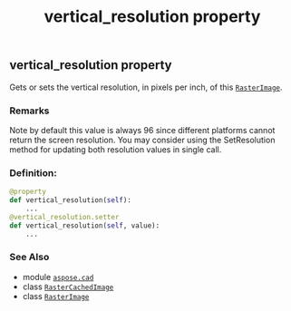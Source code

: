 ﻿---
title: vertical_resolution property
second_title: Aspose.CAD for Python via .NET API References
description: 
type: docs
weight: 680
url: /aspose.cad/rastercachedimage/vertical_resolution/
is_root: false
---

## vertical_resolution property


Gets or sets the vertical resolution, in pixels per inch, of this [`RasterImage`](/cad/python-net/aspose.cad/rasterimage).

### Remarks 


Note by default this value is always 96 since different platforms cannot return the screen resolution. You may consider using the SetResolution method for updating both resolution values in single call.
### Definition:
```python
@property
def vertical_resolution(self):
    ...
@vertical_resolution.setter
def vertical_resolution(self, value):
    ...
```

### See Also
* module [`aspose.cad`](../../)
* class [`RasterCachedImage`](/cad/python-net/aspose.cad/rastercachedimage)
* class [`RasterImage`](/cad/python-net/aspose.cad/rasterimage)
